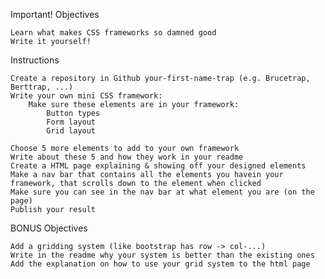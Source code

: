 Important!
Objectives

    Learn what makes CSS frameworks so damned good
    Write it yourself!

Instructions

    Create a repository in Github your-first-name-trap (e.g. Brucetrap, Berttrap, ...)
    Write your own mini CSS framework:
        Make sure these elements are in your framework:
            Button types
            Form layout
            Grid layout
            
    Choose 5 more elements to add to your own framework
    Write about these 5 and how they work in your readme
    Create a HTML page explaining & showing off your designed elements
    Make a nav bar that contains all the elements you havein your framework, that scrolls down to the element when clicked
    Make sure you can see in the nav bar at what element you are (on the page)
    Publish your result

BONUS Objectives

    Add a gridding system (like bootstrap has row -> col-...)
    Write in the readme why your system is better than the existing ones
    Add the explanation on how to use your grid system to the html page
